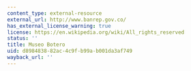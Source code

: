 ```yaml
---
content_type: external-resource
external_url: http://www.banrep.gov.co/
has_external_license_warning: true
license: https://en.wikipedia.org/wiki/All_rights_reserved
status: ''
title: Museo Botero
uid: d8984838-82ac-4c9f-b99a-b001da3af749
wayback_url: ''
---
```

